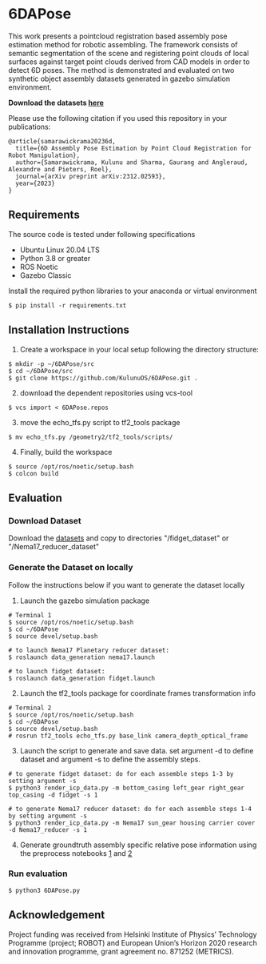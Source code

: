 # 6DAPose

This work presents a pointcloud registration based assembly pose estimation method for robotic assembling. The framework consists of semantic
segmentation of the scene and registering point clouds of local surfaces against target point clouds derived from CAD models in order to detect 6D poses.
The method is demonstrated and evaluated on two synthetic object assembly datasets generated in gazebo simulation environment.

**Download the datasets [here](https://zenodo.org/records/10117869)**

Please use the following citation if you used this repository in your publications:

```
@article{samarawickrama20236d,
  title={6D Assembly Pose Estimation by Point Cloud Registration for Robot Manipulation},
  author={Samarawickrama, Kulunu and Sharma, Gaurang and Angleraud, Alexandre and Pieters, Roel},
  journal={arXiv preprint arXiv:2312.02593},
  year={2023}
}
```

## Requirements

The source code is tested under following specifications

- Ubuntu Linux 20.04 LTS
- Python 3.8 or greater
- ROS Noetic
- Gazebo Classic



Install the required python libraries to your anaconda or virtual environment

```
$ pip install -r requirements.txt
```

## Installation Instructions

1. Create a workspace in your local setup following the directory structure:

```
$ mkdir -p ~/6DAPose/src
$ cd ~/6DAPose/src
$ git clone https://github.com/KulunuOS/6DAPose.git .
```
2. download the dependent repositories using vcs-tool

```
$ vcs import < 6DAPose.repos
```
3. move the echo_tfs.py script to tf2_tools package

```
$ mv echo_tfs.py /geometry2/tf2_tools/scripts/
```

4. Finally, build the workspace 

```
$ source /opt/ros/noetic/setup.bash
$ colcon build
```

## Evaluation

### Download Dataset

Download the [datasets](https://zenodo.org/records/10117869) and copy to directories "/fidget_dataset" or "/Nema17_reducer_dataset"

### Generate the Dataset on locally

Follow the instructions below if you want to generate the dataset locally 

1. Launch the gazebo simulation package
```
# Terminal 1
$ source /opt/ros/noetic/setup.bash
$ cd ~/6DAPose
$ source devel/setup.bash

# to launch Nema17 Planetary reducer dataset:
$ roslaunch data_generation nema17.launch

# to launch fidget dataset:
$ roslaunch data_generation fidget.launch
```

2. Launch the tf2_tools package for coordinate frames transformation info 
```
# Terminal 2
$ source /opt/ros/noetic/setup.bash
$ cd ~/6DAPose
$ source devel/setup.bash
# rosrun tf2_tools echo_tfs.py base_link camera_depth_optical_frame

```
3. Launch the script to generate and save data. set argument -d to define dataset and argument -s to define the assembly steps. 
```
# to generate fidget dataset: do for each assemble steps 1-3 by setting argument -s
$ python3 render_icp_data.py -m bottom_casing left_gear right_gear top_casing -d fidget -s 1

# to generate Nema17 reducer dataset: do for each assemble steps 1-4 by setting argument -s
$ python3 render_icp_data.py -m Nema17 sun_gear housing carrier cover -d Nema17_reducer -s 1

```
4. Generate groundtruth assembly specific relative pose information using the preprocess notebooks [1](https://github.com/KulunuOS/6DAPose/blob/main/Fidget_Ground_truth_preprocess.ipynb) and [2](https://github.com/KulunuOS/6DAPose/blob/main/Nema17_dataset_GT_preprocess.ipynb)


### Run evaluation
```
$ python3 6DAPose.py
```

## Acknowledgement

Project funding was received from Helsinki Institute of Physics’ Technology Programme (project; ROBOT) and European Union’s Horizon 2020 research and innovation programme, grant agreement no. 871252 (METRICS).




